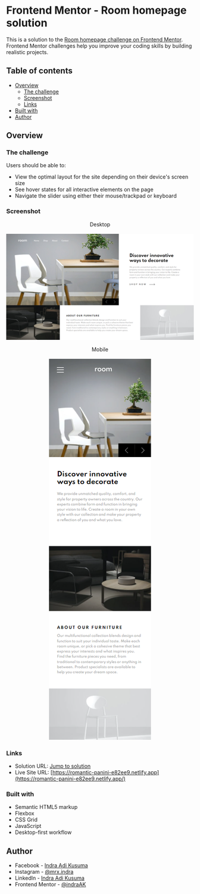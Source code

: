 # Frontend Mentor - Room homepage solution

This is a solution to the [Room homepage challenge on Frontend Mentor](https://www.frontendmentor.io/challenges/room-homepage-BtdBY_ENq). Frontend Mentor challenges help you improve your coding skills by building realistic projects.

## Table of contents

-  [Overview](#overview)
   -  [The challenge](#the-challenge)
   -  [Screenshot](#screenshot)
   -  [Links](#links)
-  [Built with](#built-with)
-  [Author](#author)

## Overview

### The challenge

Users should be able to:

-  View the optimal layout for the site depending on their device's screen size
-  See hover states for all interactive elements on the page
-  Navigate the slider using either their mouse/trackpad or keyboard

### Screenshot

<p align="center">
   Desktop
   <br></br>
  <img width="600" src="./screenshots/desktop.png">
</p>

<p align="center">
   Mobile
   <br></br>
  <img src="./screenshots/mobile.png">
</p>

### Links

-  Solution URL: [Jump to solution](https://www.frontendmentor.io/solutions/responsive-blogr-landing-page-using-flexbox-and-css-grid-t5RNXDZB1)
-  Live Site URL: [https://romantic-panini-e82ee9.netlify.app](https://romantic-panini-e82ee9.netlify.app/)

### Built with

-  Semantic HTML5 markup
-  Flexbox
-  CSS Grid
-  JavaScript
-  Desktop-first workflow

## Author

-  Facebook - [Indra Adi Kusuma](https://www.your-site.com)
-  Instagram - [@mrx.indra](https://www.your-site.com)
-  LinkedIn - [Indra Adi Kusuma](https://www.linkedin.com/in/indra-adi-kusuma-a37955173)
-  Frontend Mentor - [@indraAK](https://www.frontendmentor.io/profile/indraAK)
